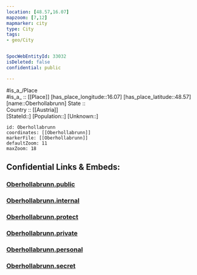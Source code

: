 ```yaml
---
location: [48.57,16.07] 
mapzoom: [7,12] 
mapmarker: city 
type: City
tags:
- geo/City


SpocWebEntityId: 33032
isDeleted: false
confidential: public

---
```

#is_a_/Place  
#is_a_ :: [[Place]] 
[has_place_longitude::16.07] 
[has_place_latitude::48.57] 
[name::Oberhollabrunn] 
State ::  
Country :: [[Austria]]  
[StateId::] 
[Population::] 
[Unknown::] 


```leaflet
id: Oberhollabrunn
coordinates: [[Oberhollabrunn]] 
markerFile: [[Oberhollabrunn]] 
defaultZoom: 11 
maxZoom: 18
```


## Confidential Links & Embeds: 

### [Oberhollabrunn.public](/_public/\Earth\Continent\Europe\Europe~Central\Austria\Austrias_States\Niederösterreich\CityOberhollabrunn.public.md) 

### [Oberhollabrunn.internal](/_internal/\Earth\Continent\Europe\Europe~Central\Austria\Austrias_States\Niederösterreich\CityOberhollabrunn.internal.md) 

### [Oberhollabrunn.protect](/_protect/\Earth\Continent\Europe\Europe~Central\Austria\Austrias_States\Niederösterreich\CityOberhollabrunn.protect.md) 

### [Oberhollabrunn.private](/_private/\Earth\Continent\Europe\Europe~Central\Austria\Austrias_States\Niederösterreich\CityOberhollabrunn.private.md) 

### [Oberhollabrunn.personal](/_personal/\Earth\Continent\Europe\Europe~Central\Austria\Austrias_States\Niederösterreich\CityOberhollabrunn.personal.md) 

### [Oberhollabrunn.secret](/_secret/\Earth\Continent\Europe\Europe~Central\Austria\Austrias_States\Niederösterreich\CityOberhollabrunn.secret.md)

